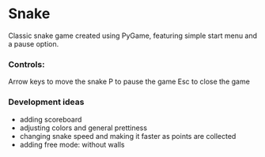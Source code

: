 # Snake
Classic snake game created using PyGame, featuring simple start menu and a pause option.

### Controls:
Arrow keys to move the snake
P to pause the game
Esc to close the game

### Development ideas
- adding scoreboard
- adjusting colors and general prettiness
- changing snake speed and making it faster as points are collected  
- adding free mode: without walls
